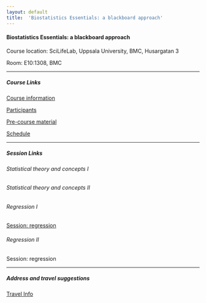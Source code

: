 ```yaml
---
layout: default
title:  'Biostatistics Essentials: a blackboard approach'
---
```


#### Biostatistics Essentials: a blackboard approach
Course location: SciLifeLab, Uppsala University, BMC, Husargatan 3

Room: E10:1308, BMC

-----------

##### Course Links
[Course information](README)    

[Participants](participants)

[Pre-course material](precourse)   

[Schedule](schedule)

----------

##### Session Links


###### Statistical theory and concepts I

###### Statistical theory and concepts II

######  Regression I
[Session: regression](session-regression/session-regression-I)    

###### Regression II
Session: regression

----------

##### Address and travel suggestions
[Travel Info](travel)  
